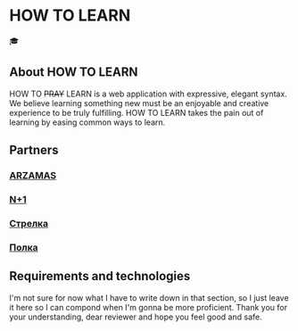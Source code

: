  # **HOW TO LEARN**
 :mortar_board:

## __About HOW TO LEARN__

HOW TO ~~PRAY~~ LEARN is a web application with expressive, elegant syntax. We believe learning something new must be an enjoyable and creative experience to be truly fulfilling. HOW TO LEARN takes the pain out of learning by easing common ways to learn. 

## __Partners__

### [ARZAMAS](https://arzamas.academy)

### [N+1](https://nplus1.ru)

### [Стрелка](https://www.strelka.com)

### [Полка](https://polka.academy)



## __Requirements and technologies__

I'm not sure for now what I have to write down in that section, so I just leave it here so I can compond when I'm gonna be more proficient.
Thank you for your understanding, dear reviewer and hope you feel good and safe.
